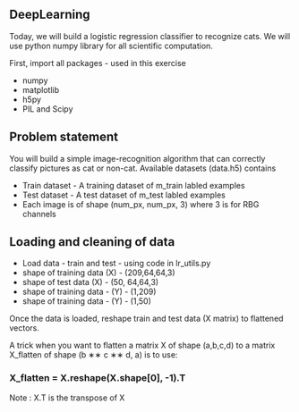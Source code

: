 ## DeepLearning

Today, we will build a logistic regression classifier to recognize cats.  We will use python numpy library for all scientific computation.

First, import all packages - used in this exercise

* numpy
* matplotlib
* h5py
* PIL and Scipy

## Problem statement

You will build a simple image-recognition algorithm that can correctly classify pictures as cat or non-cat. Available datasets (data.h5) contains 
* Train dataset - A training dataset of m_train labled  examples
* Test dataset - A test dataset of m_test labled examples
* Each image is of shape (num_px, num_px, 3) where 3 is for  RBG channels

## Loading and cleaning of data

* Load data - train and test - using code in lr_utils.py
* shape of training data (X) - (209,64,64,3)
* shape of test data (X) - (50, 64,64,3)
* shape of training data - (Y) - (1,209)
* shape of training data - (Y) - (1,50)

Once the data is loaded, reshape train and test data (X matrix)  to flattened vectors. 

A trick when you want to flatten a matrix X of shape (a,b,c,d) to a matrix X_flatten of shape (b ∗∗ c ∗∗ d, a) is to use:

### X_flatten = X.reshape(X.shape[0], -1).T           

Note : X.T is the transpose of X

